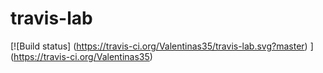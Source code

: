 # travis-lab

[![Build status] (https://travis-ci.org/Valentinas35/travis-lab.svg?master) ] (https://travis-ci.org/Valentinas35)